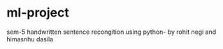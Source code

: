 # ml-project
sem-5 handwritten sentence recongition using python- by rohit negi and himasnhu dasila
